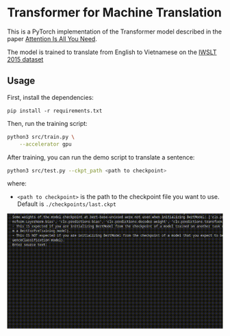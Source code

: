 # Transformer for Machine Translation

This is a PyTorch implementation of the Transformer model described in the paper [Attention Is All You Need](https://arxiv.org/abs/1706.03762).

The model is trained to translate from English to Vietnamese on the [IWSLT 2015 dataset](https://sites.google.com/site/iwsltevaluation2015/mt-track?pli=1)

## Usage
First, install the dependencies:
```
pip install -r requirements.txt
```

Then, run the training script:
```bash
python3 src/train.py \
    --accelerator gpu
```

After training, you can run the demo script to translate a sentence:
```bash
python3 src/test.py --ckpt_path <path to checkpoint>
```
where: 
- `<path to checkpoint>` is the path to the checkpoint file you want to use. Default is `./checkpoints/last.ckpt`

![Demo](./assets/demo.gif)